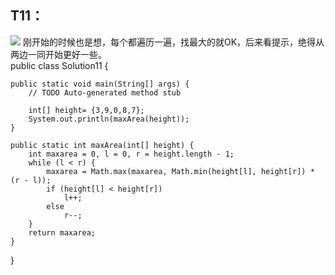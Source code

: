 ## T11： ##

![](https://i.imgur.com/SbRq0qj.png)
刚开始的时候也是想，每个都遍历一遍，找最大的就OK，后来看提示，绝得从两边一同开始更好一些。   
public class Solution11 {

	public static void main(String[] args) {
		// TODO Auto-generated method stub

		int[] height= {3,9,0,8,7};
		System.out.println(maxArea(height));
	}
	
	public static int maxArea(int[] height) {
		int maxarea = 0, l = 0, r = height.length - 1;
		while (l < r) {
			maxarea = Math.max(maxarea, Math.min(height[l], height[r]) * (r - l));
			if (height[l] < height[r])
				l++;
			else
				r--;
		}
		return maxarea;
	}

}